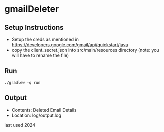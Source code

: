# gmailDeleter


## Setup Instructions

* Setup the creds as mentioned in https://developers.google.com/gmail/api/quickstart/java
* copy the client_secret.json into src/main/resources directory (note: you will have to rename the file)

## Run
 `./gradlew -q run`
 
## Output
* Contents: Deleted Email Details
* Location: log/output.log

last used 2024